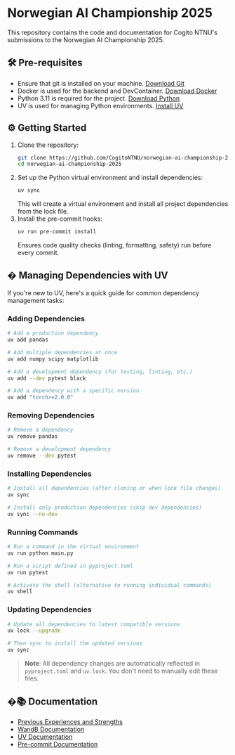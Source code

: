# Norwegian AI Championship 2025

This repository contains the code and documentation for Cogito NTNU's submissions to the Norwegian AI Championship 2025.

## 🛠️ Pre-requisites

- Ensure that git is installed on your machine. [Download Git](https://git-scm.com/downloads)
- Docker is used for the backend and DevContainer. [Download Docker](https://www.docker.com/products/docker-desktop)
- Python 3.11 is required for the project. [Download Python](https://www.python.org/downloads/)
- UV is used for managing Python environments. [Install UV](https://docs.astral.sh/uv/getting-started/installation/)

## ⚙️ Getting Started

1. Clone the repository:
   ```bash
   git clone https://github.com/CogitoNTNU/norwegian-ai-championship-2025.git
   cd norwegian-ai-championship-2025
   ```
1. Set up the Python virtual environment and install dependencies:
   ```bash
   uv sync
   ```
   This will create a virtual environment and install all project dependencies from the lock file.
1. Install the pre-commit hooks:
   ```bash
   uv run pre-commit install
   ```
   Ensures code quality checks (linting, formatting, safety) run before every commit.

## � Managing Dependencies with UV

If you're new to UV, here's a quick guide for common dependency management tasks:

### Adding Dependencies

```bash
# Add a production dependency
uv add pandas

# Add multiple dependencies at once
uv add numpy scipy matplotlib

# Add a development dependency (for testing, linting, etc.)
uv add --dev pytest black

# Add a dependency with a specific version
uv add "torch>=2.0.0"
```

### Removing Dependencies

```bash
# Remove a dependency
uv remove pandas

# Remove a development dependency
uv remove --dev pytest
```

### Installing Dependencies

```bash
# Install all dependencies (after cloning or when lock file changes)
uv sync

# Install only production dependencies (skip dev dependencies)
uv sync --no-dev
```

### Running Commands

```bash
# Run a command in the virtual environment
uv run python main.py

# Run a script defined in pyproject.toml
uv run pytest

# Activate the shell (alternative to running individual commands)
uv shell
```

### Updating Dependencies

```bash
# Update all dependencies to latest compatible versions
uv lock --upgrade

# Then sync to install the updated versions
uv sync
```

> **Note**: All dependency changes are automatically reflected in `pyproject.toml` and `uv.lock`. You don't need to manually edit these files.

## �📚 Documentation

- [Previous Experiences and Strengths](docs/previous-experiences.md)
- [WandB Documentation](https://docs.wandb.ai/quickstart/)
- [UV Documentation](https://docs.astral.sh/uv/)
- [Pre-commit Documentation](https://pre-commit.com/)
